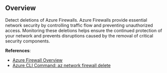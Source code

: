 ## Overview

Detect deletions of Azure Firewalls. Azure Firewalls provide essential network security by controlling traffic flow and preventing unauthorized access. Monitoring these deletions helps ensure the continued protection of your network and prevents disruptions caused by the removal of critical security components.

**References**:
- [Azure Firewall Overview](https://learn.microsoft.com/en-us/azure/firewall/overview)
- [Azure CLI Command: az network firewall delete](https://learn.microsoft.com/en-us/cli/azure/network/firewall?view=azure-cli-latest#az-network-firewall-delete)
